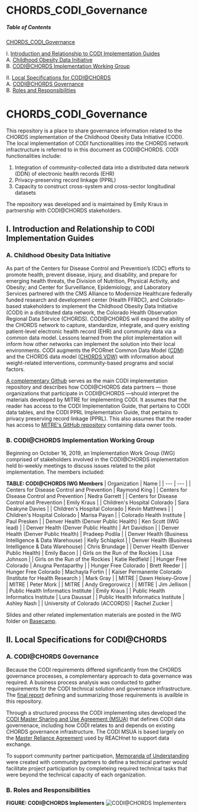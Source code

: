 # CHORDS_CODI_Governance


##### Table of Contents
[ CHORDS_CODI_Governance ](#codi-chords)

I. [ Introduction and Relationship to CODI Implementation Guides ](#intro)  
A. [ Childhood Obesity Data Initiative ](#codi)  
B. [ CODI@CHORDS Implementation Working Group ](#iwg)  

II. [ Local Specifications for CODI@CHORDS ](#localspecs)  
 A. [ CODI@CHORDS Governance ](#gov)  
 B. [ Roles and Responsibilities ](#roles)  
 
<a name="codi-chords"></a>
# CHORDS_CODI_Governance
This repository is a place to share governance information related to the CHORDS implementation of the Childhood Obesity Data Initiative (CODI). The local implementation of CODI functionalities into the CHORDS network infractructure is referred to in this document as CODI@CHORDS. CODI functionalities include: 
1. Integration of community-collected data into a distributed data network (DDN) of electronic health records (EHR)
2. Privacy-preserving record linkage (PPRL)
3. Capacity to construct cross-system and cross-sector longitudinal datasets

The repository was developed and is maintained by Emily Kraus in partnership with CODI@CHORDS stakeholders.

<a name="intro"></a>
## I. Introduction and Relationship to CODI Implementation Guides
<a name="codi"></a>
### A. Childhood Obesity Data Initiative

As part of the Centers for Disease Control and Prevention’s (CDC) efforts to promote health, prevent disease, injury, and disability, and prepare for emerging health threats, the Division of Nutrition, Physical Activity, and Obesity; and Center for Surveillance, Epidemiology, and Laboratory Services partnered with the CMS Alliance to Modernize Healthcare federally funded research and development center (Health FFRDC), and Colorado-based stakeholders to implement the Childhood Obesity Data Initiative (CODI) in a distributed data network, the Colorado Health Observation Regional Data Service (CHORDS). CODI@CHORDS will expand the ability of the CHORDS network to capture, standardize, integrate, and query existing patient-level electronic health record (EHR) and community data via a common data model. Lessons learned from the pilot implementation will inform how other networks can implement the solution into their local environments.  CODI augments the PCORnet Common Data Model ([CDM](PCORnet-Common-Data-Model-v51-2019_09_12.pdf)) and the CHORDS data model ([CHORDS VDW](CHORDS_VDW_V3.3_DataModelManual.docx)) with information about weight-related interventions, community-based programs and social factors.

[A complementary Github](https://github.com/k-scott/CODI-CHORDS) serves as the main CODI implementation repository and describes how CODI@CHORDS data partners — those organizations that participate in CODI@CHORDS —should interpret the materials developed by MITRE for implementing CODI. It assumes that the reader has access to the CODI Implementation Guide, that pertains to CODI data tables, and the CODI PPRL Implementation Guide, that pertains to privacy preserving record linkage (PPRL).  This also assumes that the reader has access to [MITRE's GitHub repository](https://github.com/mitre/data-owner-tools) containing data owner tools. 

<a name="iwg"></a>
### B. CODI@CHORDS Implementation Working Group

Beginning on October 16, 2019, an Implementation Work Group (IWG) comprised of stakeholders involved in the CODI@CHORDS implementation held bi-weekly meetings to discuss issues related to the pilot implementation.  The members included:

**TABLE: CODI@CHORDS IWG Members**
| Organization | Name |
| --- | --- |
| Centers for Disease Control and Prevention | Raymond King |
| Centers for Disease Control and Prevention | Nedra Garrett |
| Centers for Disease Control and Prevention | Emily Kraus |
| Children's Hospital Colorado | Sara Deakyne Davies |
| Children's Hospital Colorado | Kevin Matthews |
| Children's Hospital Colorado | Marisa Payan |
| Colorado Health Institute | Paul Presken |
| Denver Health (Denver Public Health) | Ken Scott (IWG lead) |
| Denver Health (Denver Public Health) | Art Davidson |
| Denver Health (Denver Public Health) | Pradeep Podila |
| Denver Health (Business Intelligence & Data Warehouse) | Kelly Schlapkol |
| Denver Health (Business Intelligence & Data Warehouse) | Chris Brundage |
| Denver Health (Denver Public Health) | Emily Bacon |
| Girls on the Run of the Rockies | Lisa Johnson |
| Girls on the Run of the Rockies | Katie Redfield |
| Hunger Free Colorado | Anugna Pentaparthy |
| Hunger Free Colorado | Brett Reeder |
| Hunger Free Colorado | Machayla Fortin |
| Kaiser Permanente Colorado (Institute for Health Research ) | Mark Gray |
| MITRE | Dawn Heisey-Grove |
| MITRE | Peter Mork |
| MITRE | Andy Gregorowicz |
| MITRE | Jim Jellison | 
| Public Health Informatics Institute | Emily Kraus |
| Public Health Informatics Institute | Lura Daussat |
| Public Health Informatics Institute | Ashley Nash |
| University of Colorado (ACCORDS) | Rachel Zucker |

Slides and other related implementation materials are posted in the IWG folder on [Basecamp](https://3.basecamp.com/4113007/projects/13007091).

<a name="localspecs"></a>
## II. Local Specifications for CODI@CHORDS
<a name="gov"></a>
### A. CODI@CHORDS Governance
Because the CODI requirements differed significantly from the CHORDS governance processes, a complementary approach to data governance was required. A business process analysis was conducted to gather requirements for the CODI technical solution and governance infrastructure. The [final report](CODI_BPA_Report_FINAL.pdf) defining and summarizing those requirements is availble in this repository.

Through a structured process the CODI implementing sites developed the [CODI Master Sharing and Use Agreement (MSUA)](CODI_CHORDS_MSUA.pdf) that defines CODI data governenace, including how CODI relates to and depends on existing CHORDS governance infrastructure. The CODI MSUA is based largely on the [Master Reliance Agreement](REACHNET_MRA_Template_11.26.18.pdf) used by REACHnet to support data exchange. 

To support community partner participation, [Memoranda of Understanding](MOU_TEMPLATE.pdf) were created with community partners to define a technical partner would facilitate project participation by completeing required technical tasks that were beyond the technical capacity of each organization. 

<a name="roles"></a>
### B. Roles and Responsibilities

**FIGURE: CODI@CHORDS Implementers**
![CODI@CHORDS Implementers](codi-implementers.png)



